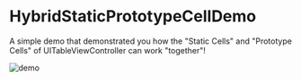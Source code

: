 # HybridStaticPrototypeCellDemo
A simple demo that demonstrated you how the "Static Cells" and "Prototype Cells" of UITableViewController can work "together"!

![demo](http://upload-images.jianshu.io/upload_images/1334681-b9cf004a88987ba6.gif?imageMogr2/auto-orient/strip)
